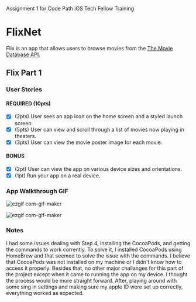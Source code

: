 Assignment 1 for Code Path iOS Tech Fellow Training
# FlixNet

Flix is an app that allows users to browse movies from the [The Movie Database API](http://docs.themoviedb.apiary.io/#).

## Flix Part 1

### User Stories

#### REQUIRED (10pts)
- [x] (2pts) User sees an app icon on the home screen and a styled launch screen.
- [x] (5pts) User can view and scroll through a list of movies now playing in theaters.
- [x] (3pts) User can view the movie poster image for each movie.

#### BONUS
- [x] (2pt) User can view the app on various device sizes and orientations.
- [x] (1pt) Run your app on a real device.

### App Walkthrough GIF

![ezgif com-gif-maker](https://user-images.githubusercontent.com/61469904/125179776-9b926d80-e1bf-11eb-9394-90141ea35c15.gif)


![ezgif com-gif-maker](https://user-images.githubusercontent.com/61469904/123885085-aaa13200-d91a-11eb-904d-0be5407c6b8d.gif)


### Notes
I had some issues dealing with Step 4, installing the CocoaPods, and getting the commands to work corrently. To solve it, I installed CocoaPods using HomeBrew and that seemed to solve the issue with the commands. I believe that CocoaPods was not installed on my machine or I didn't know how to access it properly.
Besides that, no other major challanges for this part of the project except when it came to running the app on my device. I thought the process would be more straight forward. After, playing around with some sing in settings and making sure my apple ID were set up correctly, everything worked as expected.

